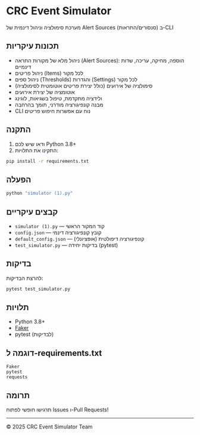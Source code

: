 # CRC Event Simulator

מערכת סימולציה וניהול דינמית של Alert Sources (סנסורים/התראות) ב-CLI

## תכונות עיקריות
- ניהול מלא של מקורות התראה (Alert Sources): הוספה, מחיקה, עריכה, שדות דינמיים
- ניהול פריטים (Items) לכל מקור
- ניהול ספים (Thresholds) והגדרות (Settings) לכל מקור
- סימולציה של אירועים (כולל יצירת פריטים אוטומטית לסימולציה)
- אוטומציה של יצירת אירועים
- ולידציה מתקדמת, טיפול בשגיאות, לוגינג
- מבנה קונפיגורציה מודרני, תומך בהרחבה
- CLI נוח עם אפשרות חיפוש פריטים

## התקנה
1. ודאו שיש לכם Python 3.8+
2. התקינו את התלויות:

```bash
pip install -r requirements.txt
```

## הפעלה
```bash
python "simulator (1).py"
```

## קבצים עיקריים
- `simulator (1).py` — קוד המקור הראשי
- `config.json` — קובץ קונפיגורציה דינמי
- `default_config.json` — קונפיגורציה דיפולטית (אופציונלי)
- `test_simulator.py` — בדיקות יחידה (pytest)

## בדיקות
להרצת הבדיקות:
```bash
pytest test_simulator.py
```

## תלויות
- Python 3.8+
- [Faker](https://pypi.org/project/Faker/)
- pytest (לבדיקות)

## דוגמה ל-requirements.txt
```
Faker
pytest
requests
```

## תרומה
תרגישו חופשי לפתוח Issues ו-Pull Requests!

---

© 2025 CRC Event Simulator Team
